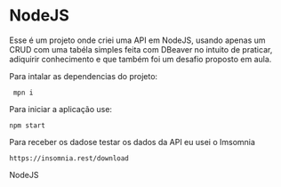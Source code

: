 # NodeJS

 Esse é um projeto onde criei uma API em NodeJS, usando apenas um CRUD com uma tabéla simples feita com DBeaver no intuito de praticar, adiquirir conhecimento e que também foi um desafio proposto em aula.

Para intalar as dependencias do projeto:

```
 mpn i 
 ```

  Para iniciar a aplicação use:

```
npm start
```


  Para receber os dadose testar os dados da API eu usei o Imsomnia

  ```
  https://insomnia.rest/download
  ```


NodeJS
